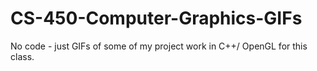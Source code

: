 # CS-450-Computer-Graphics-GIFs
No code - just GIFs of some of my project work in C++/ OpenGL for this class.
